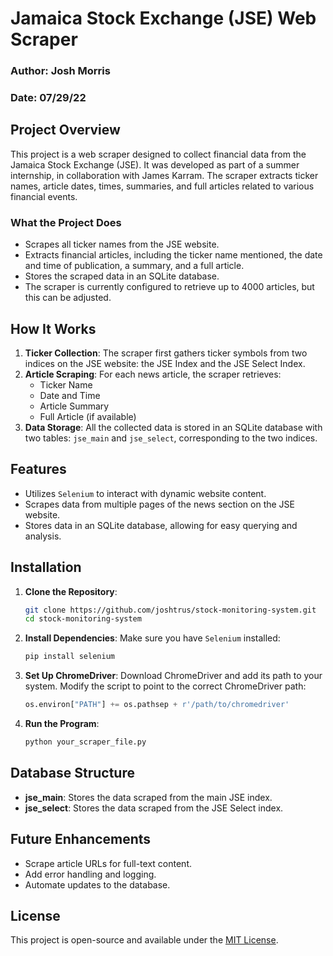 # Jamaica Stock Exchange (JSE) Web Scraper

### Author: Josh Morris  
### Date: 07/29/22

## Project Overview

This project is a web scraper designed to collect financial data from the Jamaica Stock Exchange (JSE). It was developed as part of a summer internship, in collaboration with James Karram. The scraper extracts ticker names, article dates, times, summaries, and full articles related to various financial events.

### What the Project Does
- Scrapes all ticker names from the JSE website.
- Extracts financial articles, including the ticker name mentioned, the date and time of publication, a summary, and a full article.
- Stores the scraped data in an SQLite database.
- The scraper is currently configured to retrieve up to 4000 articles, but this can be adjusted.

## How It Works
1. **Ticker Collection**: The scraper first gathers ticker symbols from two indices on the JSE website: the JSE Index and the JSE Select Index.
2. **Article Scraping**: For each news article, the scraper retrieves:
    - Ticker Name
    - Date and Time
    - Article Summary
    - Full Article (if available)
3. **Data Storage**: All the collected data is stored in an SQLite database with two tables: `jse_main` and `jse_select`, corresponding to the two indices.

## Features
- Utilizes `Selenium` to interact with dynamic website content.
- Scrapes data from multiple pages of the news section on the JSE website.
- Stores data in an SQLite database, allowing for easy querying and analysis.

## Installation

1. **Clone the Repository**:
    ```bash
    git clone https://github.com/joshtrus/stock-monitoring-system.git
    cd stock-monitoring-system
    ```

2. **Install Dependencies**:
    Make sure you have `Selenium` installed:
    ```bash
    pip install selenium
    ```

3. **Set Up ChromeDriver**:
    Download ChromeDriver and add its path to your system. Modify the script to point to the correct ChromeDriver path:
    ```python
    os.environ["PATH"] += os.pathsep + r'/path/to/chromedriver'
    ```

4. **Run the Program**:
    ```bash
    python your_scraper_file.py
    ```

## Database Structure

- **jse_main**: Stores the data scraped from the main JSE index.
- **jse_select**: Stores the data scraped from the JSE Select index.

## Future Enhancements
- Scrape article URLs for full-text content.
- Add error handling and logging.
- Automate updates to the database.

## License

This project is open-source and available under the [MIT License](LICENSE).
